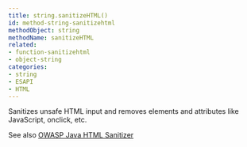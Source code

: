 ```yaml
---
title: string.sanitizeHTML()
id: method-string-sanitizehtml
methodObject: string
methodName: sanitizeHTML
related:
- function-sanitizehtml
- object-string
categories:
- string
- ESAPI
- HTML
---
```


Sanitizes unsafe HTML input and removes elements and attributes like JavaScript, onclick, etc.

See also [OWASP Java HTML Sanitizer](https://github.com/OWASP/java-html-sanitizer)